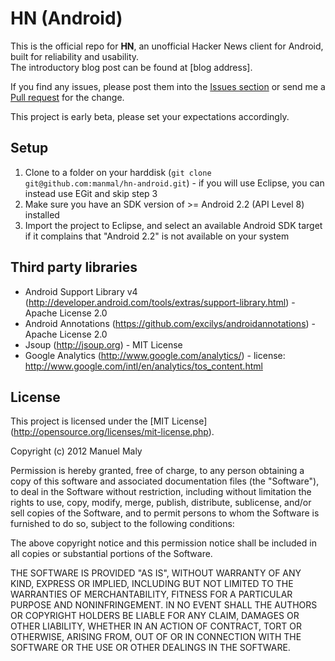 HN (Android)
============

This is the official repo for **HN**, an unofficial Hacker News client for Android, built for reliability and usability.  
The introductory blog post can be found at [blog address].

If you find any issues, please post them into the [Issues section](https://github.com/manmal/hn-android/issues) or send
me a [Pull request](https://github.com/manmal/hn-android/pulls) for the change.

This project is early beta, please set your expectations accordingly.

Setup
-----

1. Clone to a folder on your harddisk (```git clone git@github.com:manmal/hn-android.git```) - if you will use Eclipse, you can instead use EGit and skip step 3
2. Make sure you have an SDK version of >= Android 2.2 (API Level 8) installed
3. Import the project to Eclipse, and select an available Android SDK target if it complains that "Android 2.2" is not available on your system

Third party libraries
---------------------

* Android Support Library v4 (http://developer.android.com/tools/extras/support-library.html) - Apache License 2.0
* Android Annotations (https://github.com/excilys/androidannotations) - Apache License 2.0
* Jsoup (http://jsoup.org) - MIT License
* Google Analytics (http://www.google.com/analytics/) - license: http://www.google.com/intl/en/analytics/tos_content.html

License
-------

This project is licensed under the [MIT License] (http://opensource.org/licenses/mit-license.php).

Copyright (c) 2012 Manuel Maly

Permission is hereby granted, free of charge, to any person obtaining a copy of this software and associated documentation files (the "Software"), to deal in the Software without restriction, including without limitation the rights to use, copy, modify, merge, publish, distribute, sublicense, and/or sell copies of the Software, and to permit persons to whom the Software is furnished to do so, subject to the following conditions:

The above copyright notice and this permission notice shall be included in all copies or substantial portions of the Software.

THE SOFTWARE IS PROVIDED "AS IS", WITHOUT WARRANTY OF ANY KIND, EXPRESS OR IMPLIED, INCLUDING BUT NOT LIMITED TO THE WARRANTIES OF MERCHANTABILITY, FITNESS FOR A PARTICULAR PURPOSE AND NONINFRINGEMENT. IN NO EVENT SHALL THE AUTHORS OR COPYRIGHT HOLDERS BE LIABLE FOR ANY CLAIM, DAMAGES OR OTHER LIABILITY, WHETHER IN AN ACTION OF CONTRACT, TORT OR OTHERWISE, ARISING FROM, OUT OF OR IN CONNECTION WITH THE SOFTWARE OR THE USE OR OTHER DEALINGS IN THE SOFTWARE.